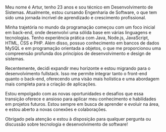 Meu nome é Artur, tenho 23 anos e sou técnico em Desenvolvimento de Sistemas. Atualmente, estou cursando Engenharia de Software, o que tem sido uma jornada incrível de aprendizado e crescimento profissional.

Minha trajetória no mundo da programação começou com um foco inicial em back-end, onde desenvolvi uma sólida base em várias linguagens e tecnologias. Tenho experiência prática com Java, Node.js, JavaScript, HTML, CSS e PHP. Além disso, possuo conhecimento em bancos de dados MySQL e em programação orientada a objetos, o que me proporcionou uma compreensão profunda dos princípios de desenvolvimento e design de sistemas.

Recentemente, decidi expandir meu horizonte e estou migrando para o desenvolvimento fullstack. Isso me permite integrar tanto o front-end quanto o back-end, oferecendo uma visão mais holística e uma abordagem mais completa para a criação de aplicações.

Estou empolgado com as novas oportunidades e desafios que essa transição oferece e ansioso para aplicar meu conhecimento e habilidades em projetos futuros. Estou sempre em busca de aprender e evoluir na área, e estou aberto a novas conexões e colaborações.

Obrigado pela atenção e estou à disposição para qualquer pergunta ou discussão sobre tecnologia e desenvolvimento de software!



